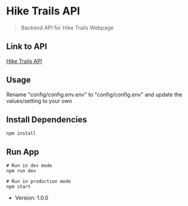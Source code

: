 # Hike Trails API

> Backend API for Hike Trails Webpage

## Link to API
[Hike Trails API](http://104.248.50.216:3002/)

## Usage
Rename "config/config.env.env" to "config/config.env" and update the values/setting to your own


## Install Dependencies
```
npm install 
```

## Run App 

```
# Run in dev mode
npm run dev
```

```
# Run in production mode
npm start
```

- Version: 1.0.0
